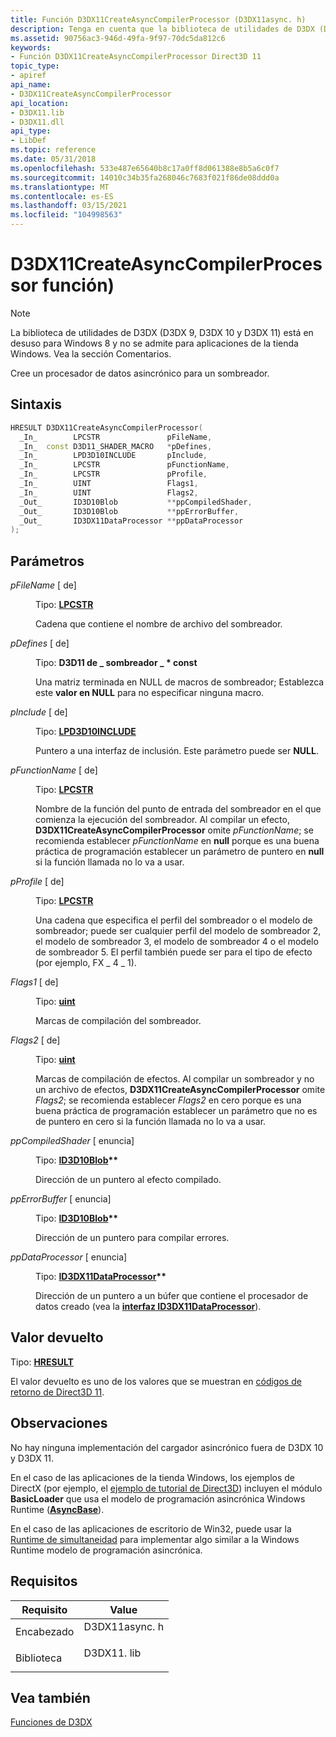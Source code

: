 ```yaml
---
title: Función D3DX11CreateAsyncCompilerProcessor (D3DX11async. h)
description: Tenga en cuenta que la biblioteca de utilidades de D3DX (D3DX 9, D3DX 10 y D3DX 11) está en desuso para Windows 8 y no es compatible con las aplicaciones de la tienda Windows. Vea la sección Comentarios. Cree un procesador de datos asincrónico para un sombreador.
ms.assetid: 90756ac3-946d-49fa-9f97-70dc5da812c6
keywords:
- Función D3DX11CreateAsyncCompilerProcessor Direct3D 11
topic_type:
- apiref
api_name:
- D3DX11CreateAsyncCompilerProcessor
api_location:
- D3DX11.lib
- D3DX11.dll
api_type:
- LibDef
ms.topic: reference
ms.date: 05/31/2018
ms.openlocfilehash: 533e487e65640b8c17a0ff8d061388e8b5a6c0f7
ms.sourcegitcommit: 14010c34b35fa268046c7683f021f86de08ddd0a
ms.translationtype: MT
ms.contentlocale: es-ES
ms.lasthandoff: 03/15/2021
ms.locfileid: "104998563"
---
```

# <a name="d3dx11createasynccompilerprocessor-function"></a>D3DX11CreateAsyncCompilerProcessor función)

> [!Note]  
> La biblioteca de utilidades de D3DX (D3DX 9, D3DX 10 y D3DX 11) está en desuso para Windows 8 y no se admite para aplicaciones de la tienda Windows. Vea la sección Comentarios.

 

Cree un procesador de datos asincrónico para un sombreador.

## <a name="syntax"></a>Sintaxis


```C++
HRESULT D3DX11CreateAsyncCompilerProcessor(
  _In_        LPCSTR               pFileName,
  _In_  const D3D11_SHADER_MACRO   *pDefines,
  _In_        LPD3D10INCLUDE       pInclude,
  _In_        LPCSTR               pFunctionName,
  _In_        LPCSTR               pProfile,
  _In_        UINT                 Flags1,
  _In_        UINT                 Flags2,
  _Out_       ID3D10Blob           **ppCompiledShader,
  _Out_       ID3D10Blob           **ppErrorBuffer,
  _Out_       ID3DX11DataProcessor **ppDataProcessor
);
```



## <a name="parameters"></a>Parámetros

<dl> <dt>

*pFileName* \[ de\]
</dt> <dd>

Tipo: **[ **LPCSTR**](/windows/desktop/WinProg/windows-data-types)**

Cadena que contiene el nombre de archivo del sombreador.

</dd> <dt>

*pDefines* \[ de\]
</dt> <dd>

Tipo: **D3D11 de \_ sombreador \_ \* const**

Una matriz terminada en NULL de macros de sombreador; Establezca este **valor en NULL** para no especificar ninguna macro.

</dd> <dt>

*pInclude* \[ de\]
</dt> <dd>

Tipo: **[ **LPD3D10INCLUDE**](/previous-versions/windows/desktop/legacy/bb173775(v=vs.85))**

Puntero a una interfaz de inclusión. Este parámetro puede ser **NULL**.

</dd> <dt>

*pFunctionName* \[ de\]
</dt> <dd>

Tipo: **[ **LPCSTR**](/windows/desktop/WinProg/windows-data-types)**

Nombre de la función del punto de entrada del sombreador en el que comienza la ejecución del sombreador. Al compilar un efecto, **D3DX11CreateAsyncCompilerProcessor** omite *pFunctionName*; se recomienda establecer *pFunctionName* en **null** porque es una buena práctica de programación establecer un parámetro de puntero en **null** si la función llamada no lo va a usar.

</dd> <dt>

*pProfile* \[ de\]
</dt> <dd>

Tipo: **[ **LPCSTR**](/windows/desktop/WinProg/windows-data-types)**

Una cadena que especifica el perfil del sombreador o el modelo de sombreador; puede ser cualquier perfil del modelo de sombreador 2, el modelo de sombreador 3, el modelo de sombreador 4 o el modelo de sombreador 5. El perfil también puede ser para el tipo de efecto (por ejemplo, FX \_ 4 \_ 1).

</dd> <dt>

*Flags1* \[ de\]
</dt> <dd>

Tipo: **[ **uint**](/windows/desktop/WinProg/windows-data-types)**

Marcas de compilación del sombreador.

</dd> <dt>

*Flags2* \[ de\]
</dt> <dd>

Tipo: **[ **uint**](/windows/desktop/WinProg/windows-data-types)**

Marcas de compilación de efectos. Al compilar un sombreador y no un archivo de efectos, **D3DX11CreateAsyncCompilerProcessor** omite *Flags2*; se recomienda establecer *Flags2* en cero porque es una buena práctica de programación establecer un parámetro que no es de puntero en cero si la función llamada no lo va a usar.

</dd> <dt>

*ppCompiledShader* \[ enuncia\]
</dt> <dd>

Tipo: **[ **ID3D10Blob**](/windows/desktop/api/d3dcommon/nn-d3dcommon-id3d10blob)\*\***

Dirección de un puntero al efecto compilado.

</dd> <dt>

*ppErrorBuffer* \[ enuncia\]
</dt> <dd>

Tipo: **[ **ID3D10Blob**](/windows/desktop/api/d3dcommon/nn-d3dcommon-id3d10blob)\*\***

Dirección de un puntero para compilar errores.

</dd> <dt>

*ppDataProcessor* \[ enuncia\]
</dt> <dd>

Tipo: **[ **ID3DX11DataProcessor**](id3dx11dataprocessor.md)\*\***

Dirección de un puntero a un búfer que contiene el procesador de datos creado (vea la [**interfaz ID3DX11DataProcessor**](id3dx11dataprocessor.md)).

</dd> </dl>

## <a name="return-value"></a>Valor devuelto

Tipo: **[ **HRESULT**](https://msdn.microsoft.com/library/Bb401631(v=MSDN.10).aspx)**

El valor devuelto es uno de los valores que se muestran en [códigos de retorno de Direct3D 11](d3d11-graphics-reference-returnvalues.md).

## <a name="remarks"></a>Observaciones

No hay ninguna implementación del cargador asincrónico fuera de D3DX 10 y D3DX 11.

En el caso de las aplicaciones de la tienda Windows, los ejemplos de DirectX (por ejemplo, el [ejemplo de tutorial de Direct3D](https://github.com/microsoftarchive/msdn-code-gallery-microsoft/tree/master/Official%20Windows%20Platform%20Sample/Direct3D%20tutorial%20sample)) incluyen el módulo **BasicLoader** que usa el modelo de programación asincrónica Windows Runtime ([**AsyncBase**](/previous-versions/visualstudio/visual-studio-2012/br244878(v=vs.110))).

En el caso de las aplicaciones de escritorio de Win32, puede usar la [Runtime de simultaneidad](/previous-versions/visualstudio/visual-studio-2010/ee207192(v=vs.100)) para implementar algo similar a la Windows Runtime modelo de programación asincrónica.

## <a name="requirements"></a>Requisitos



| Requisito | Value |
|--------------------|------------------------------------------------------------------------------------------|
| Encabezado<br/>  | <dl> <dt>D3DX11async. h</dt> </dl> |
| Biblioteca<br/> | <dl> <dt>D3DX11. lib</dt> </dl>    |



## <a name="see-also"></a>Vea también

<dl> <dt>

[Funciones de D3DX](d3d11-graphics-reference-d3dx11-functions.md)
</dt> </dl>

 


